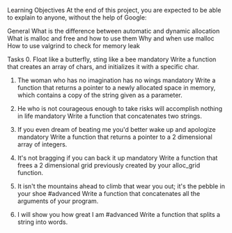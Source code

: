 Learning Objectives
At the end of this project, you are expected to be able to explain to anyone, without the help of Google:

General
What is the difference between automatic and dynamic allocation
What is malloc and free and how to use them
Why and when use malloc
How to use valgrind to check for memory leak

Tasks
0. Float like a butterfly, sting like a bee
mandatory
Write a function that creates an array of chars, and initializes it with a specific char.

1. The woman who has no imagination has no wings
mandatory
Write a function that returns a pointer to a newly allocated space in memory, which contains a copy of the string given as a parameter.

2. He who is not courageous enough to take risks will accomplish nothing in life
mandatory
Write a function that concatenates two strings.

3. If you even dream of beating me you'd better wake up and apologize
mandatory
Write a function that returns a pointer to a 2 dimensional array of integers.

4. It's not bragging if you can back it up
mandatory
Write a function that frees a 2 dimensional grid previously created by your alloc_grid function.

5. It isn't the mountains ahead to climb that wear you out; it's the pebble in your shoe
#advanced
Write a function that concatenates all the arguments of your program.

6. I will show you how great I am
#advanced
Write a function that splits a string into words.
